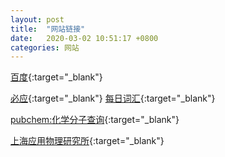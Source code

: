 ```yaml
---
layout: post
title:  "网站链接"
date:   2020-03-02 10:51:17 +0800
categories: 网站
---
```


[百度][baidu]{:target="_blank"}

[必应][biying]{:target="_blank"}
[每日词汇][cihui]{:target="_blank"}

[pubchem:化学分子查询][fenzi]{:target="_blank"}

[上海应用物理研究所][wuli]{:target="_blank"}

[baidu]: https://www.baidu.com
[biying]: https://cn.bing.com
[cihui]: https://cn.bing.com/dict
[fenzi]:https://pubchem.ncbi.nlm.nih.gov
[wuli]:http://www.sinap.cas.ac.cn
